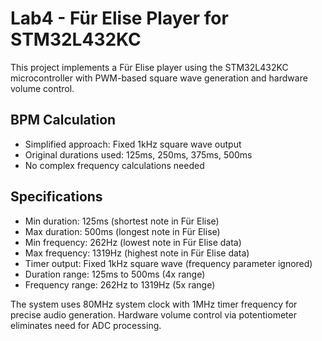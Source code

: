 # Lab4 - Für Elise Player for STM32L432KC

This project implements a Für Elise player using the STM32L432KC microcontroller with PWM-based square wave generation and hardware volume control.

## BPM Calculation
- Simplified approach: Fixed 1kHz square wave output
- Original durations used: 125ms, 250ms, 375ms, 500ms
- No complex frequency calculations needed

## Specifications
- Min duration: 125ms (shortest note in Für Elise)
- Max duration: 500ms (longest note in Für Elise)  
- Min frequency: 262Hz (lowest note in Für Elise data)
- Max frequency: 1319Hz (highest note in Für Elise data)
- Timer output: Fixed 1kHz square wave (frequency parameter ignored)
- Duration range: 125ms to 500ms (4x range)
- Frequency range: 262Hz to 1319Hz (5x range)

The system uses 80MHz system clock with 1MHz timer frequency for precise audio generation. Hardware volume control via potentiometer eliminates need for ADC processing.